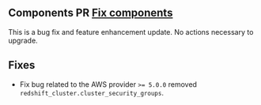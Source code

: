 ## Components PR [Fix components](https://github.com/cloudposse/terraform-aws-components/pull/855)

This is a bug fix and feature enhancement update.
No actions necessary to upgrade.

## Fixes
* Fix bug related to the AWS provider `>= 5.0.0` removed `redshift_cluster.cluster_security_groups`.
